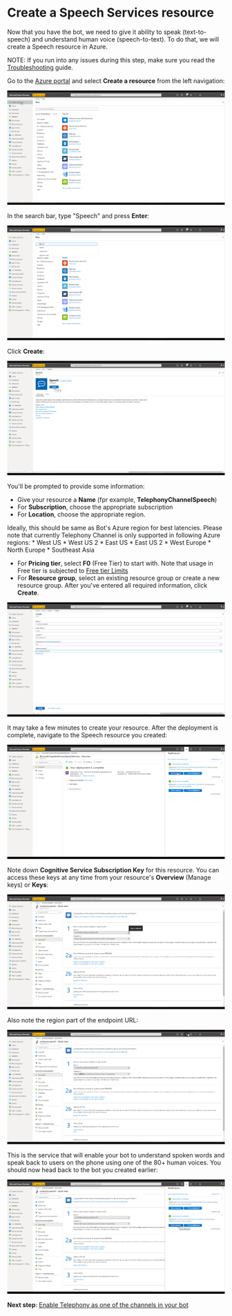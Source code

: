 # Create a Speech Services resource

Now that you have the bot, we need to give it ability to speak (text-to-speech) and understand human voice (speech-to-text). To do that, we will create a Speech resource in Azure.

NOTE: If you run into any issues during this step, make sure you read the [Troubleshooting](TroubleshootingTelephonyBot.md) guide.

Go to the [Azure portal](https://portal.azure.com) and select **Create a resource** from the left navigation:

![](images/create-a-bot/c006-create-new-resource-again.png)

In the search bar, type "Speech" and press **Enter**:

![](images/create-a-bot/c007-enter-speech.png)

Click **Create**:

![](images/create-a-bot/c008-click-create-speech.png)

You'll be prompted to provide some information:
   * Give your resource a **Name** (fpr example, **TelephonyChannelSpeech**)
   * For **Subscription**, choose the appropriate subscription
   * For **Location**, choose the appropriate region.
   
Ideally, this should be same as Bot's Azure region for best latencies. Please note that currently Telephony Channel is only supported in following Azure regions:
        * West US
        * West US 2
        * East US
        * East US 2
        * West Europe
        * North Europe
        * Southeast Asia
   * For **Pricing tier**, select **F0** (Free Tier) to start with. Note that usage in Free tier is subjected to [Free tier Limits](https://azure.microsoft.com/en-us/pricing/details/cognitive-services/speech-services/)
   * For **Resource group**, select an existing resource group or create a new resource group.
After you've entered all required information, click **Create**. 

![](images/create-a-bot/c009-fill-out-speech-settings.png)

It may take a few minutes to create your resource. After the deployment is complete, navigate to the Speech resource you created:

![](images/create-a-bot/c011-go-to-speech-services.png)

Note down **Cognitive Service Subscription Key** for this resource. You can access these keys at any time from your resource's **Overview** (Manage keys) or **Keys**:

![](images/create-a-bot/c012-copy-key.png)

Also note the region part of the endpoint URL:

![](images/create-a-bot/c013-note-the-region.png)

This is the service that will enable your bot to understand spoken words and speak back to users on the phone using one of the 80+ human voices.  You should now head back to the bot you created earlier:

![](images/create-a-bot/c014-go-to-the-bot.png)

**Next step**:  [Enable Telephony as one of the channels in your bot](EnableTelephony.md)
